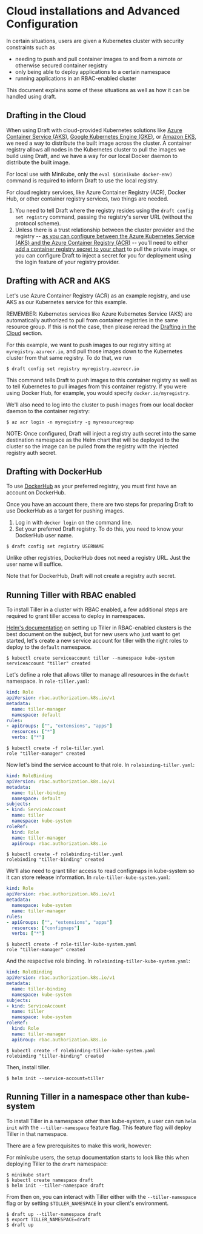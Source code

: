 # Cloud installations and Advanced Configuration

In certain situations, users are given a Kubernetes cluster with security constraints such as

- needing to push and pull container images to and from a remote or otherwise secured container registry
- only being able to deploy applications to a certain namespace
- running applications in an RBAC-enabled cluster

This document explains some of these situations as well as how it can be handled using draft.

## Drafting in the Cloud

When using Draft with cloud-provided Kubernetes solutions like [Azure Container Service (AKS)](https://azure.microsoft.com/services/container-service/), [Google Kubernetes Engine (GKE)](https://cloud.google.com/kubernetes-engine/), or [Amazon EKS](https://aws.amazon.com/eks/), we need a way to distribute the built image across the cluster. A container registry allows all nodes in the Kubernetes cluster to pull the images we build using Draft, and we have a way for our local Docker daemon to distribute the built image.

For local use with Minikube, only the `eval $(minikube docker-env)` command is required to inform Draft to use the local registry.

For cloud registry services, like Azure Container Registry (ACR), Docker Hub, or other container registry services, two things are needed. 
1. You need to tell Draft where the registry resides using the `draft config set registry` command, passing the registry's server URL (without the protocol scheme). 
2. Unless there is a trust relationship between the cluster provider and the registry -- [as you can configure between the Azure Kubernetes Service (AKS) and the Azure Container Registry (ACR)](https://docs.microsoft.com/azure/container-registry/container-registry-auth-aks#grant-aks-access-to-acr) -- you'll need to either [add a container registry secret to your chart](https://kubernetes.io/docs/tasks/configure-pod-container/pull-image-private-registry) to pull the private image, or you can configure Draft to inject a secret for you for deployment using the login feature of your registry provider.

## Drafting with ACR and AKS

Let's use Azure Container Registry (ACR) as an example registry, and use AKS as our Kubernetes service for this example. 

REMEMBER: Kubernetes services like Azure Kubernetes Service (AKS) are automatically authorized to pull from container registries in the same resource group. If this is not the case, then please reread the [Drafting in the Cloud](#drafting-in-the-cloud) section. 

For this example, we want to push images to our registry sitting at `myregistry.azurecr.io`, and pull those images down to the Kubernetes cluster from that same registry. To do that, we run

```shell
$ draft config set registry myregistry.azurecr.io
```

This command tells Draft to push images to this container registry as well as to tell Kubernetes to pull images from this container registry. If you were using Docker Hub, for example, you would specify `docker.io/myregistry`. 

We'll also need to log into the cluster to push images from our local docker daemon to the container registry:

```
$ az acr login -n myregistry -g myresourcegroup
```

NOTE: Once configured, Draft will inject a registry auth secret into the same destination namespace as the Helm chart that will be deployed to the cluster so the image can be pulled from the registry with the injected registry auth secret. 

## Drafting with DockerHub

To use [DockerHub](https://hub.docker.com) as your preferred registry, you must first have an account on DockerHub.

Once you have an account there, there are two steps for preparing Draft to use DockerHub as a target for pushing images.

1. Log in with `docker login` on the command line.
2. Set your preferred Draft registry. To do this, you need to know your DockerHub user name.

```console
$ draft config set registry USERNAME
```

Unlike other registries, DockerHub does not need a registry URL. Just the user name will suffice.

Note that for DockerHub, Draft will not create a registry auth secret.

## Running Tiller with RBAC enabled

To install Tiller in a cluster with RBAC enabled, a few additional steps are required to grant tiller access to deploy in namespaces.

[Helm's documentation](https://docs.helm.sh/using_helm/#role-based-access-control) on setting up Tiller in RBAC-enabled clusters is the best document on the subject, but for new users who just want to get started, let's create a new service account for tiller with the right roles to deploy to the `default` namespace.

```shell
$ kubectl create serviceaccount tiller --namespace kube-system
serviceaccount "tiller" created
```

Let's define a role that allows tiller to manage all resources in the `default` namespace. In `role-tiller.yaml`:

```yaml
kind: Role
apiVersion: rbac.authorization.k8s.io/v1
metadata:
  name: tiller-manager
  namespace: default
rules:
- apiGroups: ["", "extensions", "apps"]
  resources: ["*"]
  verbs: ["*"]
```

```shell
$ kubectl create -f role-tiller.yaml
role "tiller-manager" created
```

Now let's bind the service account to that role. In `rolebinding-tiller.yaml`:

```yaml
kind: RoleBinding
apiVersion: rbac.authorization.k8s.io/v1
metadata:
  name: tiller-binding
  namespace: default
subjects:
- kind: ServiceAccount
  name: tiller
  namespace: kube-system
roleRef:
  kind: Role
  name: tiller-manager
  apiGroup: rbac.authorization.k8s.io
```

```shell
$ kubectl create -f rolebinding-tiller.yaml
rolebinding "tiller-binding" created
```

We'll also need to grant tiller access to read configmaps in kube-system so it can store release information. In `role-tiller-kube-system.yaml`:

```yaml
kind: Role
apiVersion: rbac.authorization.k8s.io/v1
metadata:
  namespace: kube-system
  name: tiller-manager
rules:
- apiGroups: ["", "extensions", "apps"]
  resources: ["configmaps"]
  verbs: ["*"]
```

```shell
$ kubectl create -f role-tiller-kube-system.yaml
role "tiller-manager" created
```

And the respective role binding. In `rolebinding-tiller-kube-system.yaml`:

```yaml
kind: RoleBinding
apiVersion: rbac.authorization.k8s.io/v1
metadata:
  name: tiller-binding
  namespace: kube-system
subjects:
- kind: ServiceAccount
  name: tiller
  namespace: kube-system
roleRef:
  kind: Role
  name: tiller-manager
  apiGroup: rbac.authorization.k8s.io
```

```shell
$ kubectl create -f rolebinding-tiller-kube-system.yaml
rolebinding "tiller-binding" created
```

Then, install tiller.

```shell
$ helm init --service-account=tiller
```

## Running Tiller in a namespace other than kube-system

To install Tiller in a namespace other than kube-system, a user can run `helm init` with the `--tiller-namespace` feature flag. This feature flag will deploy Tiller in that namespace.

There are a few prerequisites to make this work, however:

For minikube users, the setup documentation starts to look like this when deploying Tiller to the `draft` namespace:

```shell
$ minikube start
$ kubectl create namespace draft
$ helm init --tiller-namespace draft
```

From then on, you can interact with Tiller either with the `--tiller-namespace` flag or by setting `$TILLER_NAMESPACE` in your client's environment.

```
$ draft up --tiller-namespace draft
$ export TILLER_NAMESPACE=draft
$ draft up
```

